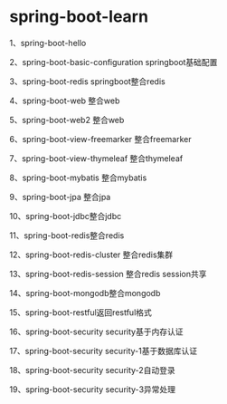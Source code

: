 # spring-boot-learn
1、spring-boot-hello 

2、spring-boot-basic-configuration springboot基础配置

3、spring-boot-redis springboot整合redis

4、spring-boot-web 整合web

5、spring-boot-web2 整合web

6、spring-boot-view-freemarker 整合freemarker

7、spring-boot-view-thymeleaf 整合thymeleaf

8、spring-boot-mybatis 整合mybatis

9、spring-boot-jpa 整合jpa

10、spring-boot-jdbc整合jdbc

11、spring-boot-redis整合redis

12、spring-boot-redis-cluster 整合redis集群

13、spring-boot-redis-session 整合redis session共享

14、spring-boot-mongodb整合mongodb

15、spring-boot-restful返回restful格式

16、spring-boot-security security基于内存认证

17、spring-boot-security security-1基于数据库认证

18、spring-boot-security security-2自动登录

19、spring-boot-security security-3异常处理

